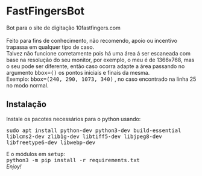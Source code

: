 # FastFingersBot
Bot para o site de digitação 10fastfingers.com <br>   
Feito para fins de conhecimento, não recomendo, apoio ou incentivo trapassa em qualquer tipo de caso.<br>
   Talvez não funcione corretamente pois há uma área á ser escaneada com base na resolução do seu monitor, por exemplo, o meu é de 1366x768, mas o seu pode ser diferente, então caso ocorra adapte a área passando no argumento <tt>bbox=()</tt> os pontos iniciais e finais da mesma.<br>
   Exemplo: <tt> bbox=(240, 290, 1073, 340)</tt> , no caso encontrado na linha 25 no modo normal. <br>
<h2>Instalação</h2>
   Instale os pacotes necessários para o python usando:<br>
   
   <tt>sudo apt install python-dev python3-dev build-essential liblcms2-dev zlib1g-dev libtiff5-dev libjpeg8-dev libfreetype6-dev libwebp-dev</tt><br>

   E o módulos em <tt>setup</tt>:<br>
   <tt>python3 -m pip install -r requirements.txt</tt><br>
<i>Enjoy!</i>